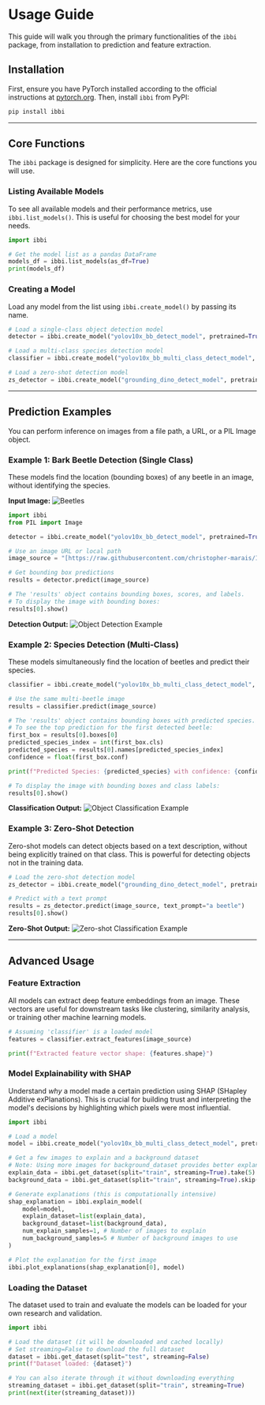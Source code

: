 # Usage Guide

This guide will walk you through the primary functionalities of the `ibbi` package, from installation to prediction and feature extraction.

## Installation

First, ensure you have PyTorch installed according to the official instructions at [pytorch.org](https://pytorch.org/get-started/locally/). Then, install `ibbi` from PyPI:

```bash
pip install ibbi
```

---

## Core Functions

The `ibbi` package is designed for simplicity. Here are the core functions you will use.

### Listing Available Models

To see all available models and their performance metrics, use `ibbi.list_models()`. This is useful for choosing the best model for your needs.

```python
import ibbi

# Get the model list as a pandas DataFrame
models_df = ibbi.list_models(as_df=True)
print(models_df)
```

### Creating a Model

Load any model from the list using `ibbi.create_model()` by passing its name.

```python
# Load a single-class object detection model
detector = ibbi.create_model("yolov10x_bb_detect_model", pretrained=True)

# Load a multi-class species detection model
classifier = ibbi.create_model("yolov10x_bb_multi_class_detect_model", pretrained=True)

# Load a zero-shot detection model
zs_detector = ibbi.create_model("grounding_dino_detect_model", pretrained=True)
```

---

## Prediction Examples

You can perform inference on images from a file path, a URL, or a PIL Image object.

### Example 1: Bark Beetle Detection (Single Class)

These models find the location (bounding boxes) of any beetle in an image, without identifying the species.

**Input Image:**
![Beetles](assets/images/beetles.png)

```python
import ibbi
from PIL import Image

detector = ibbi.create_model("yolov10x_bb_detect_model", pretrained=True)

# Use an image URL or local path
image_source = "[https://raw.githubusercontent.com/christopher-marais/IBBI/main/docs/assets/images/beetles.png](https://raw.githubusercontent.com/christopher-marais/IBBI/main/docs/assets/images/beetles.png)"

# Get bounding box predictions
results = detector.predict(image_source)

# The 'results' object contains bounding boxes, scores, and labels.
# To display the image with bounding boxes:
results[0].show()
```

**Detection Output:**
![Object Detection Example](assets/images/beetles_od.png)

### Example 2: Species Detection (Multi-Class)

These models simultaneously find the location of beetles and predict their species.

```python
classifier = ibbi.create_model("yolov10x_bb_multi_class_detect_model", pretrained=True)

# Use the same multi-beetle image
results = classifier.predict(image_source)

# The 'results' object contains bounding boxes with predicted species.
# To see the top prediction for the first detected beetle:
first_box = results[0].boxes[0]
predicted_species_index = int(first_box.cls)
predicted_species = results[0].names[predicted_species_index]
confidence = float(first_box.conf)

print(f"Predicted Species: {predicted_species} with confidence: {confidence:.2f}")

# To display the image with bounding boxes and class labels:
results[0].show()
```

**Classification Output:**
![Object Classification Example](assets/images/beetles_oc.png)

### Example 3: Zero-Shot Detection

Zero-shot models can detect objects based on a text description, without being explicitly trained on that class. This is powerful for detecting objects not in the training data.

```python
# Load the zero-shot detection model
zs_detector = ibbi.create_model("grounding_dino_detect_model", pretrained=True)

# Predict with a text prompt
results = zs_detector.predict(image_source, text_prompt="a beetle")
results[0].show()
```

**Zero-Shot Output:**
![Zero-shot Classification Example](assets/images/beetles_zsoc.png)

---

## Advanced Usage

### Feature Extraction

All models can extract deep feature embeddings from an image. These vectors are useful for downstream tasks like clustering, similarity analysis, or training other machine learning models.

```python
# Assuming 'classifier' is a loaded model
features = classifier.extract_features(image_source)

print(f"Extracted feature vector shape: {features.shape}")
```

### Model Explainability with SHAP

Understand *why* a model made a certain prediction using SHAP (SHapley Additive exPlanations). This is crucial for building trust and interpreting the model's decisions by highlighting which pixels were most influential.

```python
import ibbi

# Load a model
model = ibbi.create_model("yolov10x_bb_multi_class_detect_model", pretrained=True)

# Get a few images to explain and a background dataset
# Note: Using more images for background_dataset provides better explanations
explain_data = ibbi.get_dataset(split="train", streaming=True).take(5)
background_data = ibbi.get_dataset(split="train", streaming=True).skip(5).take(10)

# Generate explanations (this is computationally intensive)
shap_explanation = ibbi.explain_model(
    model=model,
    explain_dataset=list(explain_data),
    background_dataset=list(background_data),
    num_explain_samples=1, # Number of images to explain
    num_background_samples=5 # Number of background images to use
)

# Plot the explanation for the first image
ibbi.plot_explanations(shap_explanation[0], model)
```

### Loading the Dataset

The dataset used to train and evaluate the models can be loaded for your own research and validation.

```python
import ibbi

# Load the dataset (it will be downloaded and cached locally)
# Set streaming=False to download the full dataset
dataset = ibbi.get_dataset(split="test", streaming=False)
print(f"Dataset loaded: {dataset}")

# You can also iterate through it without downloading everything
streaming_dataset = ibbi.get_dataset(split="train", streaming=True)
print(next(iter(streaming_dataset)))
